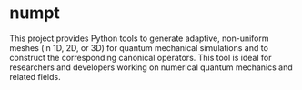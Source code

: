 # numpt
This project provides Python tools to generate adaptive, non-uniform meshes (in 1D, 2D, or 3D) for quantum mechanical simulations and to construct the corresponding canonical operators. This tool is ideal for researchers and developers working on numerical quantum mechanics and related fields.
